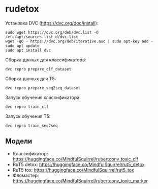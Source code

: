 # rudetox

Установка DVC (https://dvc.org/doc/install):
```
sudo wget https://dvc.org/deb/dvc.list -O /etc/apt/sources.list.d/dvc.list
wget -qO - https://dvc.org/deb/iterative.asc | sudo apt-key add -
sudo apt update
sudo apt install dvc
```

Сборка данных для классификатора:
```
dvc repro prepare_clf_dataset
```

Сборка данных для T5:
```
dvc repro prepare_seq2seq_dataset
```

Запуск обучения классификатора:
```
dvc repro train_clf
```

Запуск обучения T5:
```
dvc repro train_seq2seq
```


## Модели

* Классификатор: https://huggingface.co/MindfulSquirrel/rubertconv_toxic_clf
* RuT5 detox: https://huggingface.co/MindfulSquirrel/rut5_detox
* RuT5 tox: https://huggingface.co/MindfulSquirrel/rut5_tox
* Фломастер: https://huggingface.co/MindfulSquirrel/rubertconv_toxic_marker
